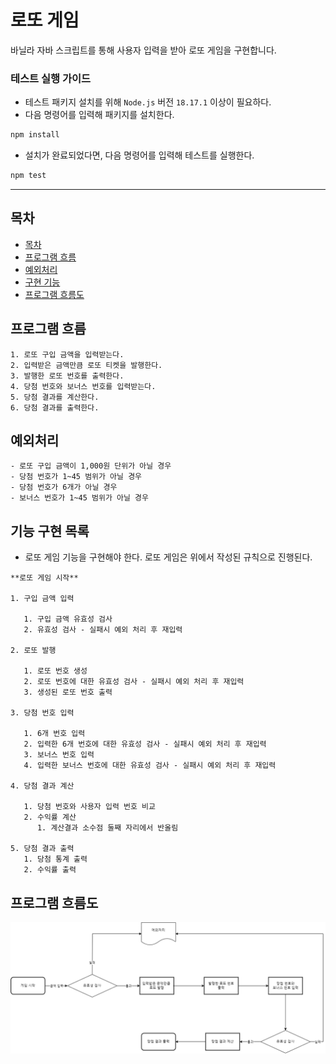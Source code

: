 # 로또 게임

바닐라 자바 스크립트를 통해 사용자 입력을 받아 로또 게임을 구현합니다.

### 테스트 실행 가이드

- 테스트 패키지 설치를 위해 `Node.js` 버전 `18.17.1` 이상이 필요하다.
- 다음 명령어를 입력해 패키지를 설치한다.

```bash
npm install
```

- 설치가 완료되었다면, 다음 명령어를 입력해 테스트를 실행한다.

```bash
npm test
```

---

## 목차

- [목차](#목차)
- [프로그램 흐름](#프로그램-흐름)
- [예외처리](#예외처리)
- [구현 기능](#구현-기능)
- [프로그램 흐름도](#프로그램-흐름도)

## 프로그램 흐름

```
1. 로또 구입 금액을 입력받는다.
2. 입력받은 금액만큼 로또 티켓을 발행한다.
3. 발행한 로또 번호를 출력한다.
4. 당첨 번호와 보너스 번호를 입력받는다.
5. 당첨 결과를 계산한다.
6. 당첨 결과를 출력한다.
```

## 예외처리

```
- 로또 구입 금액이 1,000원 단위가 아닐 경우
- 당첨 번호가 1~45 범위가 아닐 경우
- 당첨 번호가 6개가 아닐 경우
- 보너스 번호가 1~45 범위가 아닐 경우
```

## 기능 구현 목록

- 로또 게임 기능을 구현해야 한다. 로또 게임은 위에서 작성된 규칙으로 진행된다.

```
**로또 게임 시작**

1. 구입 금액 입력

   1. 구입 금액 유효성 검사
   2. 유효성 검사 - 실패시 예외 처리 후 재입력

2. 로또 발행

   1. 로또 번호 생성
   2. 로또 번호에 대한 유효성 검사 - 실패시 예외 처리 후 재입력
   3. 생성된 로또 번호 출력

3. 당첨 번호 입력

   1. 6개 번호 입력
   2. 입력한 6개 번호에 대한 유효성 검사 - 실패시 예외 처리 후 재입력
   3. 보너스 번호 입력
   4. 입력한 보너스 번호에 대한 유효성 검사 - 실패시 예외 처리 후 재입력

4. 당첨 결과 계산

   1. 당첨 번호와 사용자 입력 번호 비교
   2. 수익률 계산
      1. 계산결과 소수점 둘째 자리에서 반올림

5. 당첨 결과 출력
   1. 당첨 통계 출력
   2. 수익률 출력
```

## 프로그램 흐름도

![Flow-Chart](/docs/image/lottery.png)
